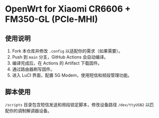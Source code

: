 # OpenWrt for Xiaomi CR6606 + FM350-GL (PCIe-MHI)

## 使用说明

1. Fork 本仓库并修改 `.config` 以适配你的需求（如果需要）。
2. Push 到 `main` 分支，GitHub Actions 会自动编译。
3. 编译完成后，在 Actions 的 Artifact 下载固件。
4. 通过路由器刷写固件。
5. 进入 LuCI 界面，配置 5G Modem，使用短信和频段管理功能。

## 脚本使用

`/scripts` 目录包含短信发送和频段锁定脚本，修改设备路径 `/dev/ttyUSB2` 以匹配你的调制解调器设备。
